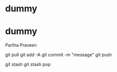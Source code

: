 ﻿# dummy

# dummy

Partha
Praveen

git pull
git add -A
git commit -m "message"
git push

git stash
git stash pop

